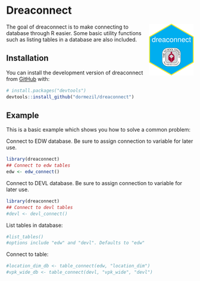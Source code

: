 
<!-- README.md is generated from README.Rmd. Please edit that file -->

# Dreaconnect

<img src="man/figures/logo.png" align="right" height="139" />

<!-- badges: start -->
<!-- badges: end -->

The goal of dreaconnect is to make connecting to database through R
easier. Some basic utility functions such as listing tables in a
database are also included.

## Installation

You can install the development version of dreaconnect from
[GitHub](https://github.com/) with:

``` r
# install.packages("devtools")
devtools::install_github("dormezil/dreaconnect")
```

## Example

This is a basic example which shows you how to solve a common problem:

Connect to EDW database. Be sure to assign connection to variable for
later use.

``` r
library(dreaconnect)
## Connect to edw tables
edw <- edw_connect()
```

Connect to DEVL database. Be sure to assign connection to variable for
later use.

``` r
library(dreaconnect)
## Connect to devl tables
#devl <- devl_connect()
```

List tables in database:

``` r
#list_tables()
#options include "edw" and "devl". Defaults to "edw"
```

Connect to table:

``` r
#location_dim_db <- table_connect(edw, "location_dim")
#vpk_wide_db <- table_connect(devl, "vpk_wide", "devl")
```
